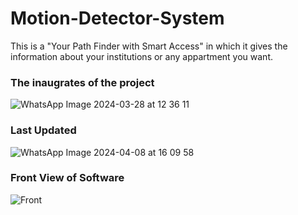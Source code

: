 # Motion-Detector-System
This is a "Your Path Finder with Smart Access" in which it gives the information about your institutions or any appartment you want.

### The inaugrates of the project
![WhatsApp Image 2024-03-28 at 12 36 11](https://github.com/Captain-Gautam/Motion-Detector-System/assets/103939546/28d29e36-0922-4528-977e-c9a08d7f2f82)

### Last Updated 
![WhatsApp Image 2024-04-08 at 16 09 58](https://github.com/Captain-Gautam/Motion-Detector-System/assets/103939546/00dca34a-160a-4e5c-86ca-36fb2045bf45)

### Front View of Software
![Front](https://github.com/Captain-Gautam/Motion-Detector-System/assets/103939546/d76edb75-a84b-4928-ae97-470b1e8f2c2b)



